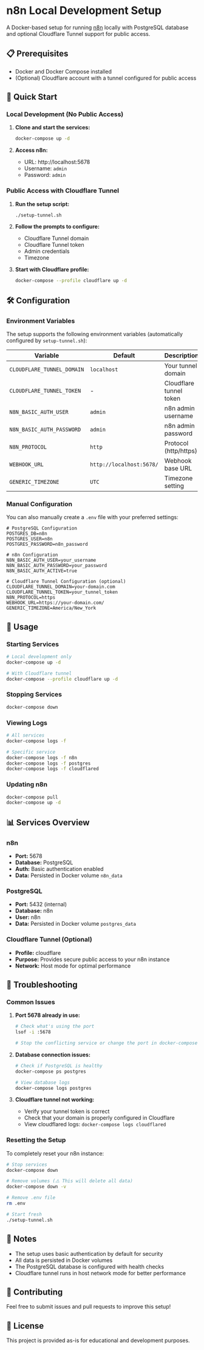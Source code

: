 # n8n Local Development Setup

A Docker-based setup for running [n8n](https://n8n.io/) locally with PostgreSQL database and optional Cloudflare Tunnel support for public access.

## 📋 Prerequisites

- Docker and Docker Compose installed
- (Optional) Cloudflare account with a tunnel configured for public access

## 🚀 Quick Start

### Local Development (No Public Access)

1. **Clone and start the services:**
   ```bash
   docker-compose up -d
   ```

2. **Access n8n:**
   - URL: http://localhost:5678
   - Username: `admin`
   - Password: `admin`

### Public Access with Cloudflare Tunnel

1. **Run the setup script:**
   ```bash
   ./setup-tunnel.sh
   ```

2. **Follow the prompts to configure:**
   - Cloudflare Tunnel domain
   - Cloudflare Tunnel token
   - Admin credentials
   - Timezone

3. **Start with Cloudflare profile:**
   ```bash
   docker-compose --profile cloudflare up -d
   ```

## 🛠️ Configuration

### Environment Variables

The setup supports the following environment variables (automatically configured by `setup-tunnel.sh`):

| Variable | Default | Description |
|----------|---------|-------------|
| `CLOUDFLARE_TUNNEL_DOMAIN` | `localhost` | Your tunnel domain |
| `CLOUDFLARE_TUNNEL_TOKEN` | - | Cloudflare tunnel token |
| `N8N_BASIC_AUTH_USER` | `admin` | n8n admin username |
| `N8N_BASIC_AUTH_PASSWORD` | `admin` | n8n admin password |
| `N8N_PROTOCOL` | `http` | Protocol (http/https) |
| `WEBHOOK_URL` | `http://localhost:5678/` | Webhook base URL |
| `GENERIC_TIMEZONE` | `UTC` | Timezone setting |

### Manual Configuration

You can also manually create a `.env` file with your preferred settings:

```env
# PostgreSQL Configuration
POSTGRES_DB=n8n
POSTGRES_USER=n8n
POSTGRES_PASSWORD=n8n_password

# n8n Configuration
N8N_BASIC_AUTH_USER=your_username
N8N_BASIC_AUTH_PASSWORD=your_password
N8N_BASIC_AUTH_ACTIVE=true

# Cloudflare Tunnel Configuration (optional)
CLOUDFLARE_TUNNEL_DOMAIN=your-domain.com
CLOUDFLARE_TUNNEL_TOKEN=your_tunnel_token
N8N_PROTOCOL=https
WEBHOOK_URL=https://your-domain.com/
GENERIC_TIMEZONE=America/New_York
```

## 🎯 Usage

### Starting Services

```bash
# Local development only
docker-compose up -d

# With Cloudflare tunnel
docker-compose --profile cloudflare up -d
```

### Stopping Services

```bash
docker-compose down
```

### Viewing Logs

```bash
# All services
docker-compose logs -f

# Specific service
docker-compose logs -f n8n
docker-compose logs -f postgres
docker-compose logs -f cloudflared
```

### Updating n8n

```bash
docker-compose pull
docker-compose up -d
```

## 📊 Services Overview

### n8n
- **Port:** 5678
- **Database:** PostgreSQL
- **Auth:** Basic authentication enabled
- **Data:** Persisted in Docker volume `n8n_data`

### PostgreSQL
- **Port:** 5432 (internal)
- **Database:** n8n
- **User:** n8n
- **Data:** Persisted in Docker volume `postgres_data`

### Cloudflare Tunnel (Optional)
- **Profile:** cloudflare
- **Purpose:** Provides secure public access to your n8n instance
- **Network:** Host mode for optimal performance

## 🔧 Troubleshooting

### Common Issues

1. **Port 5678 already in use:**
   ```bash
   # Check what's using the port
   lsof -i :5678
   
   # Stop the conflicting service or change the port in docker-compose.yml
   ```

2. **Database connection issues:**
   ```bash
   # Check if PostgreSQL is healthy
   docker-compose ps postgres
   
   # View database logs
   docker-compose logs postgres
   ```

3. **Cloudflare tunnel not working:**
   - Verify your tunnel token is correct
   - Check that your domain is properly configured in Cloudflare
   - View cloudflared logs: `docker-compose logs cloudflared`

### Resetting the Setup

To completely reset your n8n instance:

```bash
# Stop services
docker-compose down

# Remove volumes (⚠️ This will delete all data)
docker-compose down -v

# Remove .env file
rm .env

# Start fresh
./setup-tunnel.sh
```

## 📝 Notes

- The setup uses basic authentication by default for security
- All data is persisted in Docker volumes
- The PostgreSQL database is configured with health checks
- Cloudflare tunnel runs in host network mode for better performance

## 🤝 Contributing

Feel free to submit issues and pull requests to improve this setup!

## 📄 License

This project is provided as-is for educational and development purposes. 